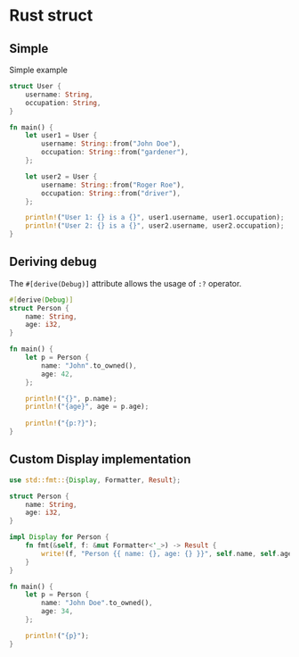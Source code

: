 # Rust struct


## Simple

Simple example

```rust
struct User {
    username: String,
    occupation: String,
}

fn main() {
    let user1 = User {
        username: String::from("John Doe"),
        occupation: String::from("gardener"),
    };

    let user2 = User {
        username: String::from("Roger Roe"),
        occupation: String::from("driver"),
    };

    println!("User 1: {} is a {}", user1.username, user1.occupation);
    println!("User 2: {} is a {}", user2.username, user2.occupation);
}
```

## Deriving debug

The `#[derive(Debug)]` attribute allows the usage of `:?` operator.  

```rust
#[derive(Debug)]
struct Person {
    name: String,
    age: i32,
}

fn main() {
    let p = Person {
        name: "John".to_owned(),
        age: 42,
    };

    println!("{}", p.name);
    println!("{age}", age = p.age);
    
    println!("{p:?}");
}
```

## Custom Display implementation

```rust
use std::fmt::{Display, Formatter, Result};

struct Person {
    name: String,
    age: i32,
}

impl Display for Person {
    fn fmt(&self, f: &mut Formatter<'_>) -> Result {
        write!(f, "Person {{ name: {}, age: {} }}", self.name, self.age)
    }
}

fn main() {
    let p = Person {
        name: "John Doe".to_owned(),
        age: 34,
    };

    println!("{p}");
}
```
